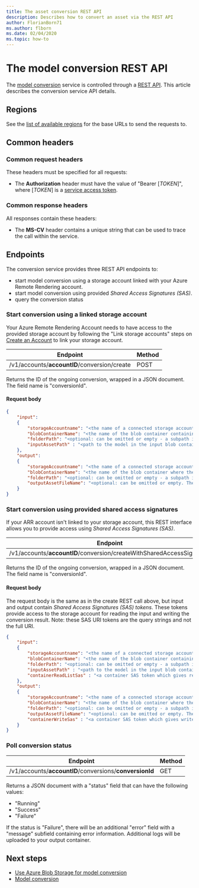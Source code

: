```yaml
---
title: The asset conversion REST API
description: Describes how to convert an asset via the REST API
author: FlorianBorn71
ms.author: flborn
ms.date: 02/04/2020
ms.topic: how-to
---
```


# The model conversion REST API

The [model conversion](model-conversion.md) service is controlled through a [REST API](https://en.wikipedia.org/wiki/Representational_state_transfer). This article describes the conversion service API details.

## Regions

See the [list of available regions](../../reference/regions.md) for the base URLs to send the requests to.

## Common headers

### Common request headers

These headers must be specified for all requests:

- The **Authorization** header must have the value of "Bearer [*TOKEN*]", where [*TOKEN*] is a [service access token](../tokens.md).

### Common response headers

All responses contain these headers:

- The **MS-CV** header contains a unique string that can be used to trace the call within the service.

## Endpoints

The conversion service provides three REST API endpoints to:

- start model conversion using a storage account linked with your Azure Remote Rendering account. 
- start model conversion using provided *Shared Access Signatures (SAS)*.
- query the conversion status

### Start conversion using a linked storage account
Your Azure Remote Rendering Account needs to have access to the provided storage account by following the "Link storage accounts" steps on [Create an Account](../create-an-account.md) to link your storage account.

| Endpoint | Method |
|-----------|:-----------|
| /v1/accounts/**accountID**/conversion/create | POST |

Returns the ID of the ongoing conversion, wrapped in a JSON document. The field name is "conversionId".

#### Request body


```json
{
	"input":
	{
		"storageAccountname": "<the name of a connected storage account - this does not include the domain suffix (.blob.core.windows.net)>",
		"blobContainerName": "<the name of the blob container containing your input asset data>",
		"folderPath": "<optional: can be omitted or empty - a subpath in the input blob container>",
		"inputAssetPath" : "<path to the model in the input blob container relative to the folderPath (or container root if no folderPath is specified)>"
	},
	"output":
	{
		"storageAccountname": "<the name of a connected storage account - this does not include the domain suffix (.blob.core.windows.net)>",
		"blobContainerName": "<the name of the blob container where the converted asset will be copied to>",
		"folderPath": "<optional: can be omitted or empty - a subpath in the output blob container. Will contain the asset and log files>",
		"outputAssetFileName": "<optional: can be omitted or empty. The filename of the converted asset. If provided the filename needs to end in .arrAsset>"
	}
}
```
### Start conversion using provided shared access signatures
If your ARR account isn't linked to your storage account, this REST interface allows you to provide access using *Shared Access Signatures (SAS)*.

| Endpoint | Method |
|-----------|:-----------|
| /v1/accounts/**accountID**/conversion/createWithSharedAccessSignature | POST |

Returns the ID of the ongoing conversion, wrapped in a JSON document. The field name is "conversionId".

#### Request body

The request body is the same as in the create REST call above, but input and output contain *Shared Access Signatures (SAS) tokens*. 
These tokens provide access to the storage account for reading the input and writing the conversion result.
Note: these SAS URI tokens are the query strings and not the full URI. 


```json
{
	"input":
	{
		"storageAccountname": "<the name of a connected storage account - this does not include the domain suffix (.blob.core.windows.net)>",
		"blobContainerName": "<the name of the blob container containing your input asset data>",
		"folderPath": "<optional: can be omitted or empty - a subpath in the input blob container>",
		"inputAssetPath" : "<path to the model in the input blob container relative to the folderPath (or container root if no folderPath is specified)>",
		"containerReadListSas" : "<a container SAS token which gives read and list access to the given input blob container>"
	},
	"output":
	{
		"storageAccountname": "<the name of a connected storage account - this does not include the domain suffix (.blob.core.windows.net)>",
		"blobContainerName": "<the name of the blob container where the converted asset will be copied to>",
		"folderPath": "<optional: can be omitted or empty - a subpath in the output blob container. Will contain the asset and log files>",
		"outputAssetFileName": "<optional: can be omitted or empty. The filename of the converted asset. If provided the filename needs to end in .arrAsset>",
		"containerWriteSas" : "<a container SAS token which gives write access to the given output blob container>"
	}
}
```

### Poll conversion status

| Endpoint | Method |
|-----------|:-----------|
| /v1/accounts/**accountID**/conversions/**conversionId** | GET |

Returns a JSON document with a "status" field that can have the following values:

- "Running"
- "Success"
- "Failure"

If the status is "Failure", there will be an additional "error" field with a "message" subfield containing error information. Additional logs will be uploaded to your output container.

## Next steps

- [Use Azure Blob Storage for model conversion](blob-storage.md)
- [Model conversion](model-conversion.md)
